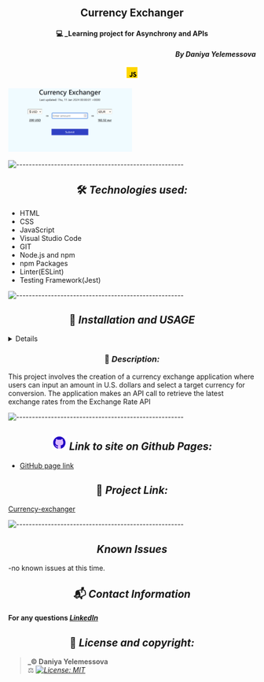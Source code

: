 ## <div align="center">Currency Exchanger</div>

#### <div align="center">💻 _Learning project for Asynchrony and APIs </div>

**_<p align="right">By Daniya Yelemessova_**</p>

<p align="center">
  <img src="src/images/js.png" alt="js" width="30"/>
</p>

<div><img src="src/images/screen.png" alt="screen of the program" width="50%" display="block" margin-left="auto" margin-right="auto"/></div>

![-----------------------------------------------------](https://raw.githubusercontent.com/andreasbm/readme/master/assets/lines/rainbow.png)

## <div align="center"> 🛠️ _Technologies used:_

- HTML
- CSS
- JavaScript
- Visual Studio Code
- GIT
- Node.js and npm
- npm Packages
- Linter(ESLint)
- Testing Framework(Jest)


![-----------------------------------------------------](https://raw.githubusercontent.com/andreasbm/readme/master/assets/lines/rainbow.png)

## <div align="center"> 🚥 _Installation and USAGE_

<details>
To set up and use this project locally for development or testing purposes, follow these steps:

To get started, you'll need to clone this repository to your local machine. Open your terminal or command prompt and use the following command to do so:
1. git clone 
2. Navigate to the Project Directory, using **cd**
3. Open the project using **code .**
4. Install all packages with $ npm install.


### Setting up the API Key

5. Sign up for an account on API Provider's Website.
6. Obtain your API key from the API Provider's Dashboard.
7. Create a .env file in the root of your project.
8. Add your API key to the .env file:
```
API_KEY=your-api-key-here

```
### Now that you have set up your API key, you can run the application:
9. Start a development server with $ npm run start
10. Linting JS files in the src folder with $ npm run lint
11. Run tests with Jest using $ npm run test

</details>


### <div align="center"> 🤔 _Description:_

This project involves the creation of a currency exchange application where users can input an amount in U.S. dollars and select a target currency for conversion. The application makes an API call to retrieve the latest exchange rates from the Exchange Rate API


![-----------------------------------------------------](https://raw.githubusercontent.com/andreasbm/readme/master/assets/lines/rainbow.png)

## <div align="center"> <img src="src/images/github.png" alt="github icon" width="30px"> _Link to site on Github Pages:_

- [GitHub page link](https://github.com/DaniyaYelemessova/ExchangeRate.git)

## <div align="center"> 🤔 _Project Link:_
[Currency-exchanger](https://daniyayelemessova.github.io/ExchangeRate/)


![-----------------------------------------------------](https://raw.githubusercontent.com/andreasbm/readme/master/assets/lines/rainbow.png)

## <div align="center"> _Known Issues_

-no known issues at this time.

## <div align="center"> 📬 _Contact Information_

#### For any questions _[LinkedIn](https://www.linkedin.com/in/daniya-collings/)_

## <div align="center"> 📘 _License and copyright:_

> **_© Daniya Yelemessova**  
> ⚖️ _[![License: MIT](https://img.shields.io/badge/License-MIT-yellow.svg)](https://opensource.org/licenses/MIT)_


